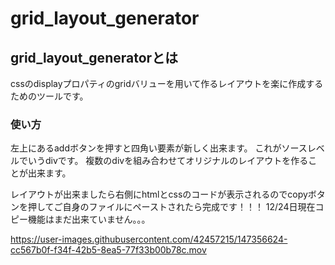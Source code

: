 # grid_layout_generator

## grid_layout_generatorとは
cssのdisplayプロパティのgridバリューを用いて作るレイアウトを楽に作成するためのツールです。

### 使い方
左上にあるaddボタンを押すと四角い要素が新しく出来ます。
これがソースレベルでいうdivです。
複数のdivを組み合わせてオリジナルのレイアウトを作ることが出来ます。

レイアウトが出来ましたら右側にhtmlとcssのコードが表示されるのでcopyボタンを押してご自身のファイルにペーストされたら完成です！！！
12/24日現在コピー機能はまだ出来ていません。。。



https://user-images.githubusercontent.com/42457215/147356624-cc567b0f-f34f-42b5-8ea5-77f33b00b78c.mov


